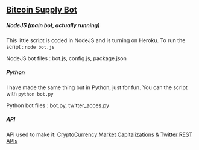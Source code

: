 ## [Bitcoin Supply Bot](https://www.twitter.com/btcsupply)

##### NodeJS (main bot, actually running)

This little script is coded in NodeJS and is turning on Heroku.
To run the script : `node bot.js`

NodeJS bot files : bot.js, config.js, package.json

##### Python
I have made the same thing but in Python, just for fun.
You can the script with `python bot.py` 

Python bot files : bot.py, twitter_acces.py



##### API 
API used to make it: [CryptoCurrency Market Capitalizations](https://coinmarketcap.com/) & [Twitter REST APIs](https://dev.twitter.com/rest/public)
